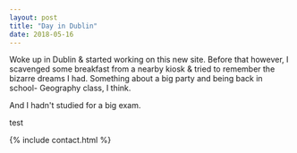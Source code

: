 ```yaml
---
layout: post
title: "Day in Dublin"
date: 2018-05-16
---
```


Woke up in Dublin & started working on this new site. Before that however, I scavenged some breakfast from a nearby kiosk & tried to remember the bizarre dreams I had. Something about a big party and being back in school- Geography class, I think.

And I hadn't studied for a big exam.  

test

{% include contact.html %}

